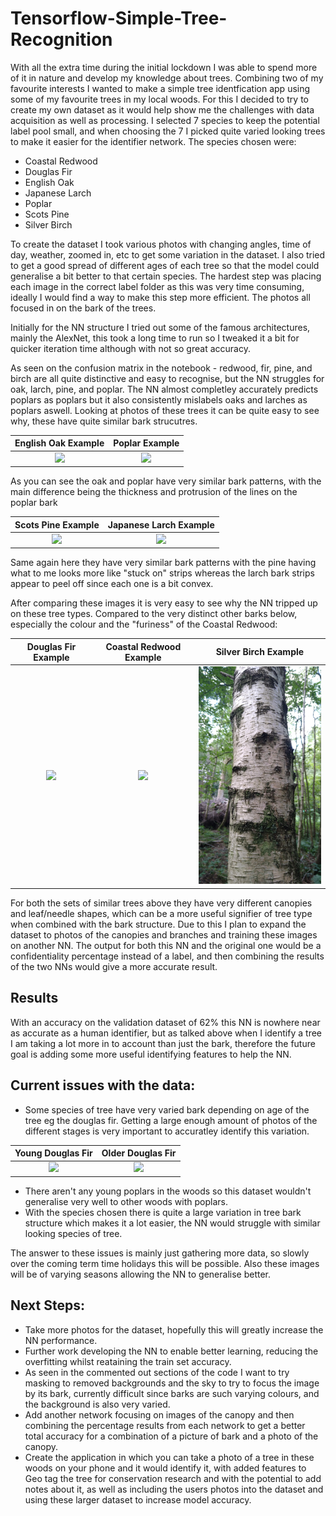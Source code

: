 # Tensorflow-Simple-Tree-Recognition
With all the extra time during the initial lockdown I was able to spend more of it in nature and develop my knowledge about trees. Combining two of my favourite interests I wanted to make a simple tree identfication app using some of my favourite trees in my local woods. For this I decided to try to create my own dataset as it would help show me the challenges with data acquisition as well as processing. I selected 7 species to keep the potential label pool small, and when choosing the 7 I picked quite varied looking trees to make it easier for the identifier network. The species chosen were:
* Coastal Redwood
* Douglas Fir
* English Oak
* Japanese Larch
* Poplar
* Scots Pine
* Silver Birch

To create the dataset I took various photos with changing angles, time of day, weather, zoomed in, etc to get some variation in the dataset. I also tried to get a good spread of different ages of each tree so that the model could generalise a bit better to that certain species. The hardest step was placing each image in the correct label folder as this was very time consuming, ideally I would find a way to make this step more efficient. The photos all focused in on the bark of the trees.

Initially for the NN structure I tried out some of the famous architectures, mainly the AlexNet, this took a long time to run so I tweaked it a bit for quicker iteration time although with not so great accuracy.

As seen on the confusion matrix in the notebook - redwood, fir, pine, and birch are all quite distinctive and easy to recognise, but the NN struggles for oak, larch, pine, and poplar. The NN almost completley accurately predicts poplars as poplars but it also consistently mislabels oaks and larches as poplars aswell. Looking at photos of these trees it can be quite easy to see why, these have quite similar bark strucutres.



English Oak Example             |  Poplar Example
:-------------------------:|:-------------------------:
<img src="oak_example.jpg" width="250">  |  <img src="poplar_example.jpg" width="250">

As you can see the oak and poplar have very similar bark patterns, with the main difference being the thickness and protrusion of the lines on the poplar bark

Scots Pine Example          |  Japanese Larch Example
:-------------------------:|:-------------------------:
<img src="scots_pine_example.jpg" width="250">  |  <img src="larch_example.jpg" width="250">

Same again here they have very similar bark patterns with the pine having what to me looks more like "stuck on" strips whereas the larch bark strips appear to peel off since each one is a bit convex. 

After comparing these images it is very easy to see why the NN tripped up on these tree types. Compared to the very distinct other barks below, especially the colour and the "furiness" of the Coastal Redwood:

Douglas Fir Example          |  Coastal Redwood Example   |  Silver Birch Example
:-------------------------:|:-------------------------:|:-------------------------:
<img src="douglas_fir_example.jpg" width="250">  |  <img src="redwood_example.jpg" width="250"> |  <img src="silver_birch_example.jpg" width="250">

For both the sets of similar trees above they have very different canopies and leaf/needle shapes, which can be a more useful signifier of tree type when combined with the bark structure. Due to this I plan to expand the dataset to photos of the canopies and branches and training these images on another NN. The output for both this NN and the original one would be a confidentiality percentage instead of a label, and then combining the results of the two NNs would give a more accurate result.

## Results 

With an accuracy on the validation dataset of 62% this NN is nowhere near as accurate as a human identifier, but as talked above when I identify a tree I am taking a lot more in to account than just the bark, therefore the future goal is adding some more useful identifying features to help the NN.

## Current issues with the data:
* Some species of tree have very varied bark depending on age of the tree eg the douglas fir. Getting a large enough amount of photos of the different stages is very important to accuratley identify this variation.

Young Douglas Fir          |  Older Douglas Fir
:-------------------------:|:-------------------------:
<img src="douglas_fir_young.jpg" width="200">  |  <img src="douglas_fir_old.jpg" width="200">

* There aren't any young poplars in the woods so this dataset wouldn't generalise very well to other woods with poplars.
* With the species chosen there is quite a large variation in tree bark structure which makes it a lot easier, the NN would struggle with similar looking species of tree.

The answer to these issues is mainly just gathering more data, so slowly over the coming term time holidays this will be possible. Also these images will be of varying seasons allowing the NN to generalise better.


## Next Steps:
* Take more photos for the dataset, hopefully this will greatly increase the NN performance.
* Further work developing the NN to enable better learning, reducing the overfitting whilst reataining the train set accuracy.
* As seen in the commented out sections of the code I want to try masking to removed backgrounds and the sky to try to focus the image by its bark, currently difficult since barks are such varying colours, and the background is also very varied.
* Add another network focusing on images of the canopy and then combining the percentage results from each network to get a better total accuracy for a combination of a picture of bark and a photo of the canopy.
* Create the application in which you can take a photo of a tree in these woods on your phone and it would identify it, with added features to Geo tag the tree for conservation research and with the potential to add notes about it, as well as including the users photos into the dataset and using these larger dataset to increase model accuracy.



